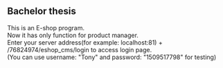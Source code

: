 ## Bachelor thesis 
This is an E-shop program.  
Now it has only function for product manager.  
Enter your server address(for example: localhost:81) + /76824974/eshop_cms/login to access login page.      
(You can use username: "Tony" and password: "1509517798" for testing)
